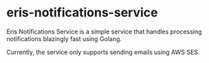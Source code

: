 # eris-notifications-service
Eris Notifications Service is a simple service that handles processing notifications blazingly fast using Golang.

Currently, the service only supports sending emails using AWS SES.
